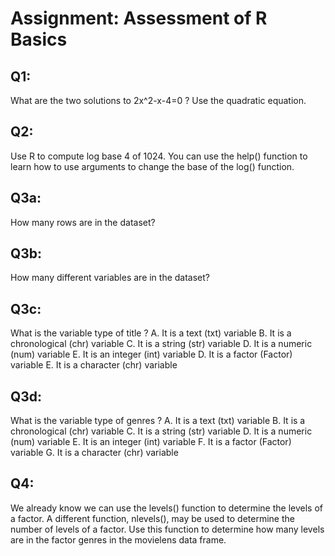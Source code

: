 # Assignment: Assessment of R Basics

## Q1:
   What are the two solutions to 2x^2-x-4=0 ? Use the quadratic equation.

## Q2:
   Use R to compute log base 4 of 1024. You can use the help() function to learn how to use arguments to change the base of the log() function.

## Q3a:
   How many rows are in the dataset?

## Q3b:
   How many different variables are in the dataset?

## Q3c:
   What is the variable type of title ?
   A. It is a text (txt) variable
   B. It is a chronological (chr) variable
   C. It is a string (str) variable
   D. It is a numeric (num) variable
   E. It is an integer (int) variable
   D. It is a factor (Factor) variable
   E. It is a character (chr) variable

## Q3d:
   What is the variable type of genres ?
   A. It is a text (txt) variable
   B. It is a chronological (chr) variable
   C. It is a string (str) variable
   D. It is a numeric (num) variable
   E. It is an integer (int) variable
   F. It is a factor (Factor) variable
   G. It is a character (chr) variable

## Q4:   
   We already know we can use the levels() function to determine the levels of a factor. A different function, nlevels(), may be used to determine the number of levels of a factor.
   Use this function to determine how many levels are in the factor genres in the movielens data frame.
   
